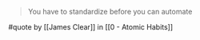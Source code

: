 > You have to standardize before you can automate

#quote by [[James Clear]] in [[0 - Atomic Habits]]
